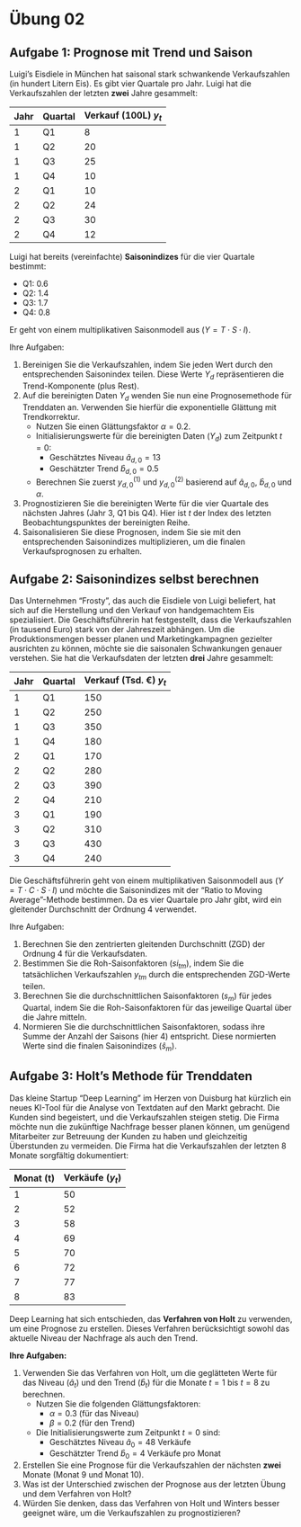 # Übung 02


## Aufgabe 1: Prognose mit Trend und Saison

Luigi’s Eisdiele in München hat saisonal stark schwankende
Verkaufszahlen (in hundert Litern Eis). Es gibt vier Quartale pro Jahr.
Luigi hat die Verkaufszahlen der letzten **zwei** Jahre gesammelt:

| Jahr | Quartal | Verkauf (100L) $y_t$ |
|------|---------|----------------------|
| 1    | Q1      | 8                    |
| 1    | Q2      | 20                   |
| 1    | Q3      | 25                   |
| 1    | Q4      | 10                   |
| 2    | Q1      | 10                   |
| 2    | Q2      | 24                   |
| 2    | Q3      | 30                   |
| 2    | Q4      | 12                   |

Luigi hat bereits (vereinfachte) **Saisonindizes** für die vier Quartale
bestimmt:

- Q1: 0.6
- Q2: 1.4
- Q3: 1.7
- Q4: 0.8

Er geht von einem multiplikativen Saisonmodell aus
($Y = T \cdot S \cdot I$).

Ihre Aufgaben:

1.  Bereinigen Sie die Verkaufszahlen, indem Sie jeden Wert durch den
    entsprechenden Saisonindex teilen. Diese Werte $Y_d$ repräsentieren
    die Trend-Komponente (plus Rest).
2.  Auf die bereinigten Daten $Y_d$ wenden Sie nun eine Prognosemethode
    für Trenddaten an. Verwenden Sie hierfür die exponentielle Glättung
    mit Trendkorrektur.
    - Nutzen Sie einen Glättungsfaktor $\alpha = 0.2$.
    - Initialisierungswerte für die bereinigten Daten ($Y_d$) zum
      Zeitpunkt $t=0$:
      - Geschätztes Niveau $\widehat{a}_{d,0} = 13$
      - Geschätzter Trend $\widehat{b}_{d,0} = 0.5$
    - Berechnen Sie zuerst $y_{d,0}^{(1)}$ und $y_{d,0}^{(2)}$ basierend
      auf $\widehat{a}_{d,0}$, $\widehat{b}_{d,0}$ und $\alpha$.
3.  Prognostizieren Sie die bereinigten Werte für die vier Quartale des
    nächsten Jahres (Jahr 3, Q1 bis Q4). Hier ist $t$ der Index des
    letzten Beobachtungspunktes der bereinigten Reihe.
4.  Saisonalisieren Sie diese Prognosen, indem Sie sie mit den
    entsprechenden Saisonindizes multiplizieren, um die finalen
    Verkaufsprognosen zu erhalten.

## Aufgabe 2: Saisonindizes selbst berechnen

Das Unternehmen “Frosty”, das auch die Eisdiele von Luigi beliefert, hat
sich auf die Herstellung und den Verkauf von handgemachtem Eis
spezialisiert. Die Geschäftsführerin hat festgestellt, dass die
Verkaufszahlen (in tausend Euro) stark von der Jahreszeit abhängen. Um
die Produktionsmengen besser planen und Marketingkampagnen gezielter
ausrichten zu können, möchte sie die saisonalen Schwankungen genauer
verstehen. Sie hat die Verkaufsdaten der letzten **drei** Jahre
gesammelt:

| Jahr | Quartal | Verkauf (Tsd. €) $y_t$ |
|------|---------|------------------------|
| 1    | Q1      | 150                    |
| 1    | Q2      | 250                    |
| 1    | Q3      | 350                    |
| 1    | Q4      | 180                    |
| 2    | Q1      | 170                    |
| 2    | Q2      | 280                    |
| 2    | Q3      | 390                    |
| 2    | Q4      | 210                    |
| 3    | Q1      | 190                    |
| 3    | Q2      | 310                    |
| 3    | Q3      | 430                    |
| 3    | Q4      | 240                    |

Die Geschäftsführerin geht von einem multiplikativen Saisonmodell aus
($Y = T \cdot C \cdot S \cdot I$) und möchte die Saisonindizes mit der
“Ratio to Moving Average”-Methode bestimmen. Da es vier Quartale pro
Jahr gibt, wird ein gleitender Durchschnitt der Ordnung 4 verwendet.

Ihre Aufgaben:

1.  Berechnen Sie den zentrierten gleitenden Durchschnitt (ZGD) der
    Ordnung 4 für die Verkaufsdaten.
2.  Bestimmen Sie die Roh-Saisonfaktoren ($si_{tm}$), indem Sie die
    tatsächlichen Verkaufszahlen $y_{tm}$ durch die entsprechenden
    ZGD-Werte teilen.
3.  Berechnen Sie die durchschnittlichen Saisonfaktoren ($s_m$) für
    jedes Quartal, indem Sie die Roh-Saisonfaktoren für das jeweilige
    Quartal über die Jahre mitteln.
4.  Normieren Sie die durchschnittlichen Saisonfaktoren, sodass ihre
    Summe der Anzahl der Saisons (hier 4) entspricht. Diese normierten
    Werte sind die finalen Saisonindizes ($\widehat{s}_m$).

## Aufgabe 3: Holt’s Methode für Trenddaten

Das kleine Startup “Deep Learning” im Herzen von Duisburg hat kürzlich
ein neues KI-Tool für die Analyse von Textdaten auf den Markt gebracht.
Die Kunden sind begeistert, und die Verkaufszahlen steigen stetig. Die
Firma möchte nun die zukünftige Nachfrage besser planen können, um
genügend Mitarbeiter zur Betreuung der Kunden zu haben und gleichzeitig
Überstunden zu vermeiden. Die Firma hat die Verkaufszahlen der letzten 8
Monate sorgfältig dokumentiert:

| Monat (t) | Verkäufe ($y_t$) |
|-----------|------------------|
| 1         | 50               |
| 2         | 52               |
| 3         | 58               |
| 4         | 69               |
| 5         | 70               |
| 6         | 72               |
| 7         | 77               |
| 8         | 83               |

Deep Learning hat sich entschieden, das **Verfahren von Holt** zu
verwenden, um eine Prognose zu erstellen. Dieses Verfahren
berücksichtigt sowohl das aktuelle Niveau der Nachfrage als auch den
Trend.

**Ihre Aufgaben:**

1.  Verwenden Sie das Verfahren von Holt, um die geglätteten Werte für
    das Niveau ($\widehat{a}_t$) und den Trend ($\widehat{b}_t$) für die
    Monate $t=1$ bis $t=8$ zu berechnen.
    - Nutzen Sie die folgenden Glättungsfaktoren:
      - $\alpha = 0.3$ (für das Niveau)
      - $\beta = 0.2$ (für den Trend)
    - Die Initialisierungswerte zum Zeitpunkt $t=0$ sind:
      - Geschätztes Niveau $\widehat{a}_{0} = 48$ Verkäufe
      - Geschätzter Trend $\widehat{b}_{0} = 4$ Verkäufe pro Monat
2.  Erstellen Sie eine Prognose für die Verkaufszahlen der nächsten
    **zwei** Monate (Monat 9 und Monat 10).
3.  Was ist der Unterschied zwischen der Prognose aus der letzten Übung
    und dem Verfahren von Holt?
4.  Würden Sie denken, dass das Verfahren von Holt und Winters besser
    geeignet wäre, um die Verkaufszahlen zu prognostizieren?
